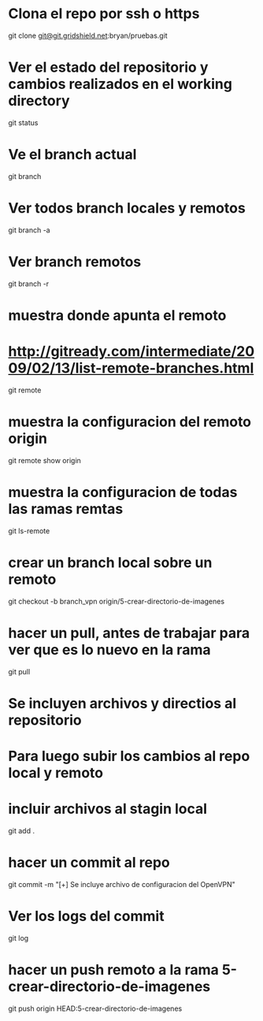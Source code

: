# Clona el repo por ssh o https

git clone git@git.gridshield.net:bryan/pruebas.git

# Ver el estado del repositorio y cambios realizados en el working directory

git status

# Ve el branch actual

git branch

# Ver todos branch locales y remotos

git branch -a 

# Ver branch remotos

git branch -r

# muestra donde apunta el remoto
# http://gitready.com/intermediate/2009/02/13/list-remote-branches.html

git remote 

# muestra la configuracion del remoto origin

git remote show origin

# muestra la configuracion de todas las ramas remtas

git ls-remote

# crear un branch local sobre un remoto

git checkout -b branch_vpn  origin/5-crear-directorio-de-imagenes

# hacer un pull, antes de trabajar para ver que es lo nuevo en la rama

git pull

# 
# Se incluyen archivos y directios al repositorio
# Para luego subir los cambios al repo local y remoto
# incluir archivos al stagin local

git add .

# hacer un commit al repo

git commit -m "[+] Se incluye archivo de configuracion del OpenVPN"

# Ver los logs del commit

git log

# hacer un push remoto a la rama  5-crear-directorio-de-imagenes
git push origin HEAD:5-crear-directorio-de-imagenes
